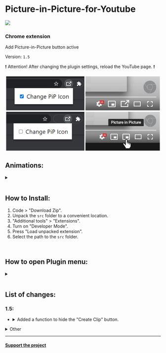 # Picture-in-Picture-for-Youtube
<img src="https://shields.io/badge/version-v1.5-blue">

### Chrome extension

Add Picture-in-Picture button active

Version: <code>1.5</code>

❗ Attention! After changing the plugin settings, reload the YouTube page. ❗

<img src="images/image.png"></img>

## Animations:
<details>
  <summary></summary>
  
  Animation 1:</br>
  ![Alt Text](images/animation1.gif)</br>
  Animation 2:</br>
  ![Alt Text](images/animation2.gif)</br>
  Animation 3:</br>
  ![Alt Text](images/animation3.gif)
</details>

</br>


## How to Install:
1. Code > "Download Zip".
2. Unpack the ```src``` folder to a convenient location.
3. "Additional tools" > "Extensions".
4. Turn on "Developer Mode".
5. Press "Load unpacked extension".
6. Select the path to the ```src``` folder.

</br>

## How to open Plugin menu:
<details>
  <summary></summary>
  
  ![Alt Text](images/img1.png)</br>
  ![Alt Text](images/img2.png)
</details>

</br>

## List of changes:

### 1.5:
* <details><summary>Added a function to hide the "Create Clip" button.</summary><img src="images/clip-youtube.png"></details>


<details>
  <summary>Other</summary>
  
  #### 1.4.1:
  * Added animation pause in settings, when "Change Pip Icon" is disabled.
  
  ### 1.4:
  * Added new animation.
  * Added hover animation.
  * Dark Theme in Settings.
  * Preview animations in Settings.
  
  ### 1.3:
  * The plugin is adapted for the new YouTube interface.
  * Added animation (enable it in the settings)

  ### 1.2:
  * Fixed a bug where the button did not appear. (Previously, it was necessary to reload the page)

  ### 1.1:
  * The button is hidden in full screen mode.
  * Changed the icon of the button during the active "Picture in Picture" mode.
  * Now you can make the choice to change the custom button or not.

  ### 1.0:
  * The "Picture in Picture" button is now displayed.
  * The button is changed to a custom one.
  
</details>

<hr>

#### <a href="https://www.donationalerts.com/r/super_zombi">Support the project</a>
